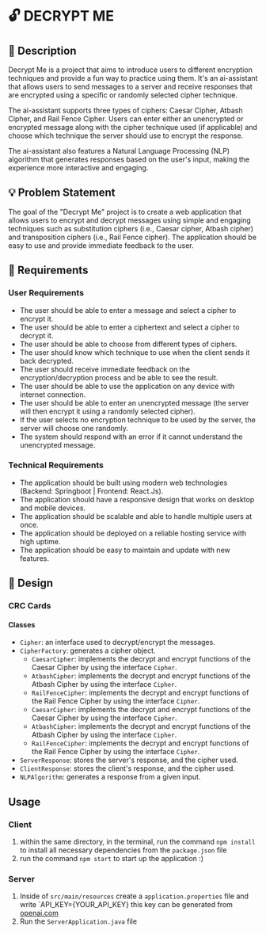 # :unlock: DECRYPT ME

## :pushpin: Description
Decrypt Me is a project that aims to introduce users to different encryption techniques and provide a fun way to practice using them. It's an ai-assistant that allows users to send messages to a server and receive responses that are encrypted using a specific or randomly selected cipher technique.

The ai-assistant supports three types of ciphers: Caesar Cipher, Atbash Cipher, and Rail Fence Cipher. Users can enter either an unencrypted or encrypted message along with the cipher technique used (if applicable) and choose which technique the server should use to encrypt the response.

The ai-assistant also features a Natural Language Processing (NLP) algorithm that generates responses based on the user's input, making the experience more interactive and engaging.

## :bulb: Problem Statement
The goal of the "Decrypt Me" project is to create a web application that allows users to encrypt and decrypt messages using simple and engaging techniques such as substitution ciphers (i.e., Caesar cipher, Atbash cipher) and transposition ciphers (i.e., Rail Fence cipher). The application should be easy to use and provide immediate feedback to the user.

## :pencil: Requirements
### User Requirements
- The user should be able to enter a message and select a cipher to encrypt it.
- The user should be able to enter a ciphertext and select a cipher to decrypt it.
- The user should be able to choose from different types of ciphers.
- The user should know which technique to use when the client sends it back decrypted.
- The user should receive immediate feedback on the encryption/decryption process and be able to see the result.
- The user should be able to use the application on any device with internet connection.
- The user should be able to enter an unencrypted message (the server will then encrypt it using a randomly selected cipher).
- If the user selects no encryption technique to be used by the server, the server will choose one randomly.
- The system should respond with an error if it cannot understand the unencrypted message.

### Technical Requirements
- The application should be built using modern web technologies (Backend: Springboot | Frontend: React.Js).
- The application should have a responsive design that works on desktop and mobile devices.
- The application should be scalable and able to handle multiple users at once.
- The application should be deployed on a reliable hosting service with high uptime.
- The application should be easy to maintain and update with new features.

## :art: Design
### CRC Cards
#### Classes
- `Cipher`: an interface used to decrypt/encrypt the messages.
- `CipherFactory`: generates a cipher object.
    - `CaesarCipher`: implements the decrypt and encrypt functions of the Caesar Cipher by using the interface `Cipher`.
    - `AtbashCipher`: implements the decrypt and encrypt functions of the Atbash Cipher by using the interface `Cipher`.
    - `RailFenceCipher`: implements the decrypt and encrypt functions of the Rail Fence Cipher by using the interface `Cipher`.
  - `CaesarCipher`: implements the decrypt and encrypt functions of the Caesar Cipher by using the interface `Cipher`.
  - `AtbashCipher`: implements the decrypt and encrypt functions of the Atbash Cipher by using the interface `Cipher`.
  - `RailFenceCipher`: implements the decrypt and encrypt functions of the Rail Fence Cipher by using the interface `Cipher`.
- `ServerResponse`: stores the server's response, and the cipher used.
- `ClientResponse`: stores the client's response, and the cipher used.
- `NLPAlgorithm`: generates a response from a given input.


## Usage

### Client

1. within the same directory, in the terminal, run the command `npm install` to install all necessary dependencies from the `package.json` file
2. run the command `npm start` to start up the application :)


### Server

1. Inside of `src/main/resources` create a `application.properties` file and write `API_KEY={YOUR_API_KEY}
   this key can be generated from [openai.com](https://platform.openai.com/account/api-keys)
2. Run the `ServerApplication.java` file